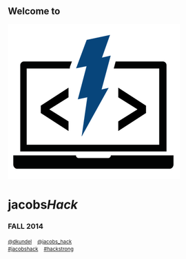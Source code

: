 <h2>Welcome to</h2>
<img class="jh-logo-title" src="images/jacobsHack_logo_hq.png">
<h1><span class="jacobsHackLogo">jacobs<i>Hack</i></span></h1>
<h3 class="jh-thin">FALL 2014</h3>
<p>
<small>
<a href="https://twitter.com/dkundel" target="_blank">@dkundel</a>
&nbsp;&nbsp;
<a href="https://twitter.com/jacobs_hack" target="_blank">@jacobs_hack</a>
<br>
<a href="https://twitter.com/hashtag/jacobshack" target="_blank">#jacobshack</a>
&nbsp;&nbsp;
<a href="https://twitter.com/hashtag/hackstrong" target="_blank">#hackstrong</a>
</small>
</p>